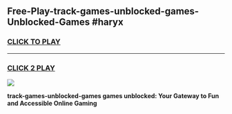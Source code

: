 
## Free-Play-track-games-unblocked-games-Unblocked-Games #haryx
<h3>
<a href="https://news.freeplayer.one?title=track-games-unblocked-games&ref=8M">CLICK TO PLAY</a></h3>
<hr>

<h3>
<a href="https://news.freeplayer.one?title=track-games-unblocked-games&ref=8M">CLICK 2 PLAY</a>
  
</h3>

<a href="https://news.freeplayer.one?title=track-games-unblocked-games&ref=8M"><img src="https://clearcache.store/games.png"></a>


**track-games-unblocked-games games unblocked: Your Gateway to Fun and Accessible Online Gaming**
